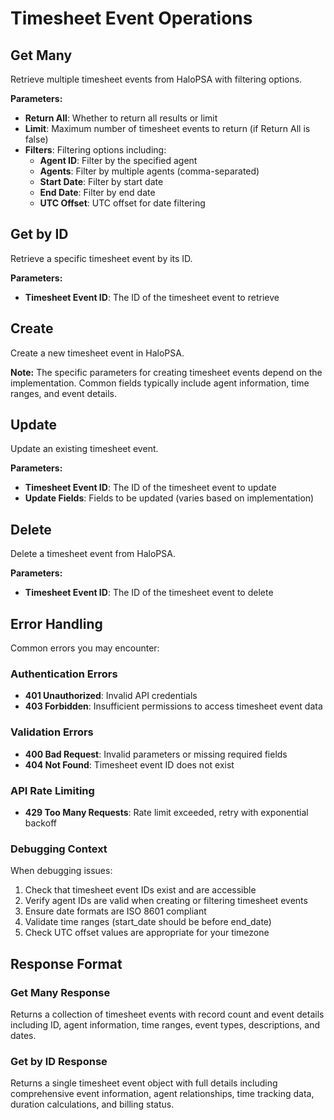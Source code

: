 # Timesheet Event Operations

## Get Many

Retrieve multiple timesheet events from HaloPSA with filtering options.

**Parameters:**
- **Return All**: Whether to return all results or limit
- **Limit**: Maximum number of timesheet events to return (if Return All is false)
- **Filters**: Filtering options including:
  - **Agent ID**: Filter by the specified agent
  - **Agents**: Filter by multiple agents (comma-separated)
  - **Start Date**: Filter by start date
  - **End Date**: Filter by end date
  - **UTC Offset**: UTC offset for date filtering


## Get by ID

Retrieve a specific timesheet event by its ID.

**Parameters:**
- **Timesheet Event ID**: The ID of the timesheet event to retrieve


## Create

Create a new timesheet event in HaloPSA.

**Note:** The specific parameters for creating timesheet events depend on the implementation. Common fields typically include agent information, time ranges, and event details.


## Update

Update an existing timesheet event.

**Parameters:**
- **Timesheet Event ID**: The ID of the timesheet event to update
- **Update Fields**: Fields to be updated (varies based on implementation)


## Delete

Delete a timesheet event from HaloPSA.

**Parameters:**
- **Timesheet Event ID**: The ID of the timesheet event to delete


## Error Handling

Common errors you may encounter:

### Authentication Errors
- **401 Unauthorized**: Invalid API credentials
- **403 Forbidden**: Insufficient permissions to access timesheet event data

### Validation Errors
- **400 Bad Request**: Invalid parameters or missing required fields
- **404 Not Found**: Timesheet event ID does not exist

### API Rate Limiting
- **429 Too Many Requests**: Rate limit exceeded, retry with exponential backoff

### Debugging Context
When debugging issues:
1. Check that timesheet event IDs exist and are accessible
2. Verify agent IDs are valid when creating or filtering timesheet events
3. Ensure date formats are ISO 8601 compliant
4. Validate time ranges (start_date should be before end_date)
5. Check UTC offset values are appropriate for your timezone

## Response Format

### Get Many Response
Returns a collection of timesheet events with record count and event details including ID, agent information, time ranges, event types, descriptions, and dates.

### Get by ID Response
Returns a single timesheet event object with full details including comprehensive event information, agent relationships, time tracking data, duration calculations, and billing status.
